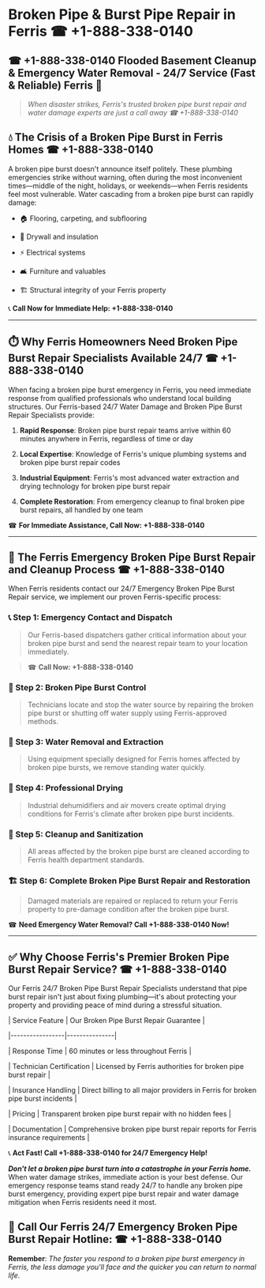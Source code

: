 # Broken Pipe & Burst Pipe Repair in Ferris ☎ +1-888-338-0140  
## ☎ +1-888-338-0140 Flooded Basement Cleanup & Emergency Water Removal - 24/7 Service (Fast & Reliable) Ferris 🚨  

> *When disaster strikes, Ferris's trusted broken pipe burst repair and water damage experts are just a call away ☎ +1-888-338-0140*  

## 💧 The Crisis of a Broken Pipe Burst in Ferris Homes ☎ +1-888-338-0140  

A broken pipe burst doesn't announce itself politely. These plumbing emergencies strike without warning, often during the most inconvenient times—middle of the night, holidays, or weekends—when Ferris residents feel most vulnerable. Water cascading from a broken pipe burst can rapidly damage:  

* 🏠 Flooring, carpeting, and subflooring  
* 🧱 Drywall and insulation  
* ⚡ Electrical systems  
* 🛋️ Furniture and valuables  
* 🏗️ Structural integrity of your Ferris property  

📞 **Call Now for Immediate Help: +1-888-338-0140**  

---  

## ⏱️ Why Ferris Homeowners Need Broken Pipe Burst Repair Specialists Available 24/7 ☎ +1-888-338-0140  

When facing a broken pipe burst emergency in Ferris, you need immediate response from qualified professionals who understand local building structures. Our Ferris-based 24/7 Water Damage and Broken Pipe Burst Repair Specialists provide:  

1. **Rapid Response**: Broken pipe burst repair teams arrive within 60 minutes anywhere in Ferris, regardless of time or day  
2. **Local Expertise**: Knowledge of Ferris's unique plumbing systems and broken pipe burst repair codes  
3. **Industrial Equipment**: Ferris's most advanced water extraction and drying technology for broken pipe burst repair  
4. **Complete Restoration**: From emergency cleanup to final broken pipe burst repairs, all handled by one team  

☎ **For Immediate Assistance, Call Now: +1-888-338-0140**  

---  

## 🔧 The Ferris Emergency Broken Pipe Burst Repair and Cleanup Process ☎ +1-888-338-0140  

When Ferris residents contact our 24/7 Emergency Broken Pipe Burst Repair service, we implement our proven Ferris-specific process:  

### 📞 Step 1: Emergency Contact and Dispatch  
> Our Ferris-based dispatchers gather critical information about your broken pipe burst and send the nearest repair team to your location immediately.  
> ☎ **Call Now: +1-888-338-0140**  

### 🚿 Step 2: Broken Pipe Burst Control  
> Technicians locate and stop the water source by repairing the broken pipe burst or shutting off water supply using Ferris-approved methods.  

### 🌊 Step 3: Water Removal and Extraction  
> Using equipment specially designed for Ferris homes affected by broken pipe bursts, we remove standing water quickly.  

### 💨 Step 4: Professional Drying  
> Industrial dehumidifiers and air movers create optimal drying conditions for Ferris's climate after broken pipe burst incidents.  

### 🧼 Step 5: Cleanup and Sanitization  
> All areas affected by the broken pipe burst are cleaned according to Ferris health department standards.  

### 🏗️ Step 6: Complete Broken Pipe Burst Repair and Restoration  
> Damaged materials are repaired or replaced to return your Ferris property to pre-damage condition after the broken pipe burst.  

☎ **Need Emergency Water Removal? Call +1-888-338-0140 Now!**  

---  

## ✅ Why Choose Ferris's Premier Broken Pipe Burst Repair Service? ☎ +1-888-338-0140  

Our Ferris 24/7 Broken Pipe Burst Repair Specialists understand that pipe burst repair isn't just about fixing plumbing—it's about protecting your property and providing peace of mind during a stressful situation.  

| Service Feature | Our Broken Pipe Burst Repair Guarantee |  
|-----------------|---------------|  
| Response Time | 60 minutes or less throughout Ferris |  
| Technician Certification | Licensed by Ferris authorities for broken pipe burst repair |  
| Insurance Handling | Direct billing to all major providers in Ferris for broken pipe burst incidents |  
| Pricing | Transparent broken pipe burst repair with no hidden fees |  
| Documentation | Comprehensive broken pipe burst repair reports for Ferris insurance requirements |  

📞 **Act Fast! Call +1-888-338-0140 for 24/7 Emergency Help!**  

***Don't let a broken pipe burst turn into a catastrophe in your Ferris home.*** When water damage strikes, immediate action is your best defense. Our emergency response teams stand ready 24/7 to handle any broken pipe burst emergency, providing expert pipe burst repair and water damage mitigation when Ferris residents need it most.  

## 📱 Call Our Ferris 24/7 Emergency Broken Pipe Burst Repair Hotline: ☎ +1-888-338-0140  

**Remember**: *The faster you respond to a broken pipe burst emergency in Ferris, the less damage you'll face and the quicker you can return to normal life.*